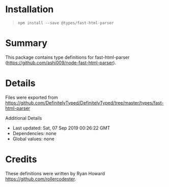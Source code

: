 # Installation
> `npm install --save @types/fast-html-parser`

# Summary
This package contains type definitions for fast-html-parser (https://github.com/ashi009/node-fast-html-parser).

# Details
Files were exported from https://github.com/DefinitelyTyped/DefinitelyTyped/tree/master/types/fast-html-parser

Additional Details
 * Last updated: Sat, 07 Sep 2019 00:26:22 GMT
 * Dependencies: none
 * Global values: none

# Credits
These definitions were written by Ryan Howard <https://github.com/rollercodester>.
